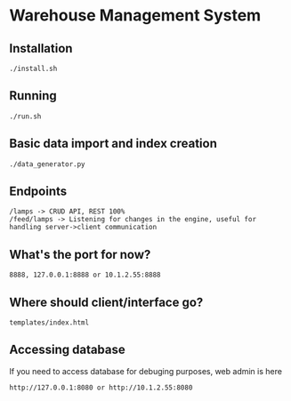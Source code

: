 # Warehouse Management System

## Installation

```
./install.sh
```

## Running

```
./run.sh
```

## Basic data import and index creation

```
./data_generator.py
```

## Endpoints
```
/lamps -> CRUD API, REST 100%
/feed/lamps -> Listening for changes in the engine, useful for handling server->client communication
```
## What's the port for now?
```
8888, 127.0.0.1:8888 or 10.1.2.55:8888
```


## Where should client/interface go?
```
templates/index.html
```
## Accessing database

If you need to access database for debuging purposes, web admin is here

```
http://127.0.0.1:8080 or http://10.1.2.55:8080
```

